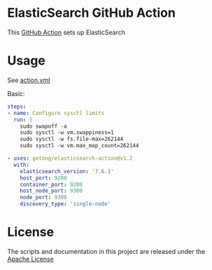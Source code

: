 # ElasticSearch GitHub Action

This [GitHub Action](https://github.com/features/actions) sets up ElasticSearch

# Usage

See [action.yml](action.yml)

Basic:
```yaml
steps:
- name: Configure sysctl limits
  run: |
    sudo swapoff -a
    sudo sysctl -w vm.swappiness=1
    sudo sysctl -w fs.file-max=262144
    sudo sysctl -w vm.max_map_count=262144

- uses: getong/elasticsearch-action@v1.2
  with:
    elasticsearch_version: '7.6.1'
    host_port: 9200
    container_port: 9200
    host_node_port: 9300
    node_port: 9300
    discovery_type: 'single-node'
```

# License

The scripts and documentation in this project are released under the [Apache License](LICENSE)
